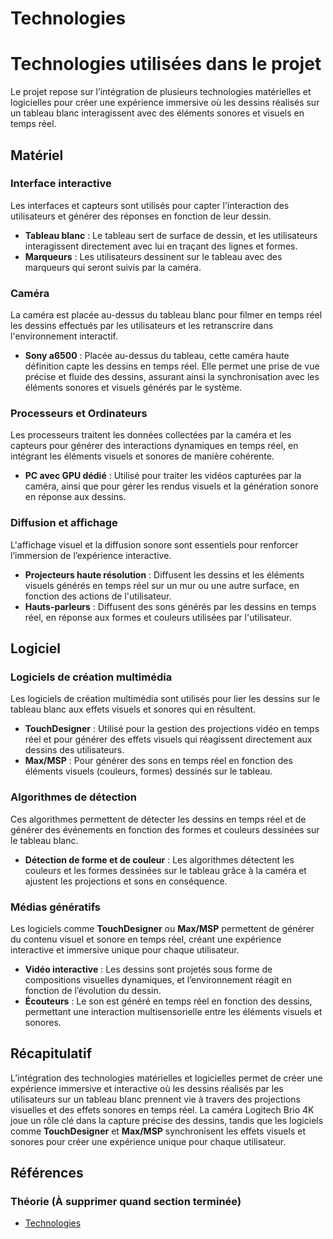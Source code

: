 # Technologies

# Technologies utilisées dans le projet

Le projet repose sur l’intégration de plusieurs technologies matérielles et logicielles pour créer une expérience immersive où les dessins réalisés sur un tableau blanc interagissent avec des éléments sonores et visuels en temps réel.

## Matériel

### Interface interactive

Les interfaces et capteurs sont utilisés pour capter l'interaction des utilisateurs et générer des réponses en fonction de leur dessin.

- **Tableau blanc** : Le tableau sert de surface de dessin, et les utilisateurs interagissent directement avec lui en traçant des lignes et formes.
- **Marqueurs** : Les utilisateurs dessinent sur le tableau avec des marqueurs qui seront suivis par la caméra.

### Caméra

La caméra est placée au-dessus du tableau blanc pour filmer en temps réel les dessins effectués par les utilisateurs et les retranscrire dans l'environnement interactif.

- **Sony a6500** : Placée au-dessus du tableau, cette caméra haute définition capte les dessins en temps réel. Elle permet une prise de vue précise et fluide des dessins, assurant ainsi la synchronisation avec les éléments sonores et visuels générés par le système.

### Processeurs et Ordinateurs

Les processeurs traitent les données collectées par la caméra et les capteurs pour générer des interactions dynamiques en temps réel, en intégrant les éléments visuels et sonores de manière cohérente.

- **PC avec GPU dédié** : Utilisé pour traiter les vidéos capturées par la caméra, ainsi que pour gérer les rendus visuels et la génération sonore en réponse aux dessins.

### Diffusion et affichage

L'affichage visuel et la diffusion sonore sont essentiels pour renforcer l’immersion de l’expérience interactive.

- **Projecteurs haute résolution** : Diffusent les dessins et les éléments visuels générés en temps réel sur un mur ou une autre surface, en fonction des actions de l'utilisateur.
- **Hauts-parleurs** : Diffusent des sons générés par les dessins en temps réel, en réponse aux formes et couleurs utilisées par l'utilisateur.

## Logiciel

### Logiciels de création multimédia

Les logiciels de création multimédia sont utilisés pour lier les dessins sur le tableau blanc aux effets visuels et sonores qui en résultent.

- **TouchDesigner** : Utilisé pour la gestion des projections vidéo en temps réel et pour générer des effets visuels qui réagissent directement aux dessins des utilisateurs.
- **Max/MSP** : Pour générer des sons en temps réel en fonction des éléments visuels (couleurs, formes) dessinés sur le tableau.

### Algorithmes de détection

Ces algorithmes permettent de détecter les dessins en temps réel et de générer des événements en fonction des formes et couleurs dessinées sur le tableau blanc.

- **Détection de forme et de couleur** : Les algorithmes détectent les couleurs et les formes dessinées sur le tableau grâce à la caméra et ajustent les projections et sons en conséquence.

### Médias génératifs

Les logiciels comme **TouchDesigner** ou **Max/MSP** permettent de générer du contenu visuel et sonore en temps réel, créant une expérience interactive et immersive unique pour chaque utilisateur.

- **Vidéo interactive** : Les dessins sont projetés sous forme de compositions visuelles dynamiques, et l’environnement réagit en fonction de l’évolution du dessin.
- **Écouteurs** : Le son est généré en temps réel en fonction des dessins, permettant une interaction multisensorielle entre les éléments visuels et sonores.

## Récapitulatif

L’intégration des technologies matérielles et logicielles permet de créer une expérience immersive et interactive où les dessins réalisés par les utilisateurs sur un tableau blanc prennent vie à travers des projections visuelles et des effets sonores en temps réel. La caméra Logitech Brio 4K joue un rôle clé dans la capture précise des dessins, tandis que les logiciels comme **TouchDesigner** et **Max/MSP** synchronisent les effets visuels et sonores pour créer une expérience unique pour chaque utilisateur.

## Références

### Théorie (À supprimer quand section terminée)

- [Technologies](https://tim-montmorency.com/582523-gestion/#/contenus/2_scenarisation/40_technologie/)
